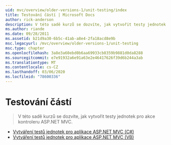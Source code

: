 ```yaml
---
uid: mvc/overview/older-versions-1/unit-testing/index
title: Testování částí | Microsoft Docs
author: rick-anderson
description: V této sadě kurzů se dozvíte, jak vytvořit testy jednotek pro akce kontroleru ASP.NET MVC.
ms.author: riande
ms.date: 09/28/2011
ms.assetid: b21d9a30-6b5c-41ab-a8e4-2fa18acd8e9b
msc.legacyurl: /mvc/overview/older-versions-1/unit-testing
msc.type: chapter
ms.openlocfilehash: 3a8e3a60ebd0b6aa69933cb8359b9881d0da8288
ms.sourcegitcommit: e7e91932a6e91a63e2e46417626f39d6b244a3ab
ms.translationtype: MT
ms.contentlocale: cs-CZ
ms.lasthandoff: 03/06/2020
ms.locfileid: "78600336"
---
```

# <a name="unit-testing"></a>Testování částí

> V této sadě kurzů se dozvíte, jak vytvořit testy jednotek pro akce kontroleru ASP.NET MVC.

- [Vytváření testů jednotek pro aplikace ASP.NET MVC (C#)](creating-unit-tests-for-asp-net-mvc-applications-cs.md)
- [Vytváření testů jednotek pro aplikace ASP.NET MVC (VB)](creating-unit-tests-for-asp-net-mvc-applications-vb.md)
